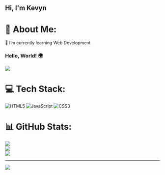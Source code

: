 ## Hi, I'm Kevyn

# 💫 About Me:
🌱 I’m currently learning Web Development<br>

### Hello, World! 🌍
![](https://quotes-github-readme.vercel.app/api?quote=The%20secret%20of%20getting%20ahead%20is%20getting%20started.&border=true&type=horizontal&author=Mark%20Twain&theme=tokyonight)

# 💻 Tech Stack:
![HTML5](https://img.shields.io/badge/html5-%23E34F26.svg?style=for-the-badge&logo=html5&logoColor=white) ![JavaScript](https://img.shields.io/badge/javascript-%23323330.svg?style=for-the-badge&logo=javascript&logoColor=%23F7DF1E) ![CSS3](https://img.shields.io/badge/css3-%231572B6.svg?style=for-the-badge&logo=css3&logoColor=white)
# 📊 GitHub Stats:
![](https://github-readme-stats.vercel.app/api?username=kevsmartini&theme=tokyonight&hide_border=false&include_all_commits=false&count_private=false)<br/>
![](https://github-readme-streak-stats.herokuapp.com/?user=kevsmartini&theme=tokyonight&hide_border=false)<br/>
![](https://github-readme-stats.vercel.app/api/top-langs/?username=kevsmartini&theme=tokyonight&hide_border=false&include_all_commits=false&count_private=false&layout=compact)


---
[![](https://visitcount.itsvg.in/api?id=kevsmartini&icon=0&color=0)](https://visitcount.itsvg.in)

<!-- Proudly created with GPRM ( https://gprm.itsvg.in ) -->
